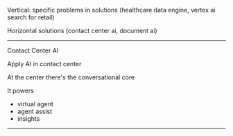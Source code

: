 
Vertical: specific problems in solutions (healthcare data engine, vertex ai search for retail)

Horizontal solutions (contact center ai, document ai)

---

Contact Center AI

Apply AI in contact center

At the center there's the conversational core

It powers
- virtual agent
- agent assist
- insights

---

